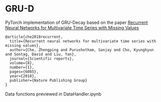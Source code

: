 # GRU-D
 PyTorch implementation of GRU-Decay based on the paper [Recurrent Neural Networks for Multivariate Time Series with Missing Values](https://www.nature.com/articles/s41598-018-24271-9)

```
@article{che2018recurrent,
  title={Recurrent neural networks for multivariate time series with missing values},
  author={Che, Zhengping and Purushotham, Sanjay and Cho, Kyunghyun and Sontag, David and Liu, Yan},
  journal={Scientific reports},
  volume={8},
  number={1},
  pages={6085},
  year={2018},
  publisher={Nature Publishing Group}
}
```

Data functions previewed in DataHandler.ipynb
